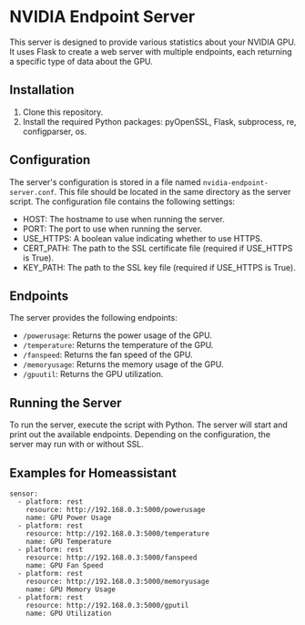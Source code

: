 # NVIDIA Endpoint Server

This server is designed to provide various statistics about your NVIDIA GPU. It uses Flask to create a web server with multiple endpoints, each returning a specific type of data about the GPU.

## Installation

1. Clone this repository.
2. Install the required Python packages: pyOpenSSL, Flask, subprocess, re, configparser, os. 

## Configuration

The server's configuration is stored in a file named `nvidia-endpoint-server.conf`. This file should be located in the same directory as the server script. The configuration file contains the following settings:

- HOST: The hostname to use when running the server.
- PORT: The port to use when running the server.
- USE_HTTPS: A boolean value indicating whether to use HTTPS.
- CERT_PATH: The path to the SSL certificate file (required if USE_HTTPS is True).
- KEY_PATH: The path to the SSL key file (required if USE_HTTPS is True).

## Endpoints

The server provides the following endpoints:

- `/powerusage`: Returns the power usage of the GPU.
- `/temperature`: Returns the temperature of the GPU.
- `/fanspeed`: Returns the fan speed of the GPU.
- `/memoryusage`: Returns the memory usage of the GPU.
- `/gpuutil`: Returns the GPU utilization.

## Running the Server

To run the server, execute the script with Python. The server will start and print out the available endpoints. Depending on the configuration, the server may run with or without SSL.

## Examples for Homeassistant
```
sensor:
  - platform: rest
    resource: http://192.168.0.3:5000/powerusage
    name: GPU Power Usage
  - platform: rest
    resource: http://192.168.0.3:5000/temperature
    name: GPU Temperature
  - platform: rest
    resource: http://192.168.0.3:5000/fanspeed
    name: GPU Fan Speed
  - platform: rest
    resource: http://192.168.0.3:5000/memoryusage
    name: GPU Memory Usage
  - platform: rest
    resource: http://192.168.0.3:5000/gputil
    name: GPU Utilization
```
